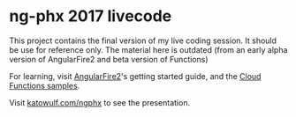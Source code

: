 # ng-phx 2017 livecode

This project contains the final version of my live coding session. It should be use for reference only. The material here is outdated (from an early alpha version of AngularFire2 and beta version of Functions)

For learning, visit [AngularFire2](https://github.com/angular/angularfire2)'s getting started guide, and the [Cloud Functions samples](https://github.com/firebase/functions-samples).

Visit [katowulf.com/ngphx](katowulf.com/ngphx) to see the presentation.
